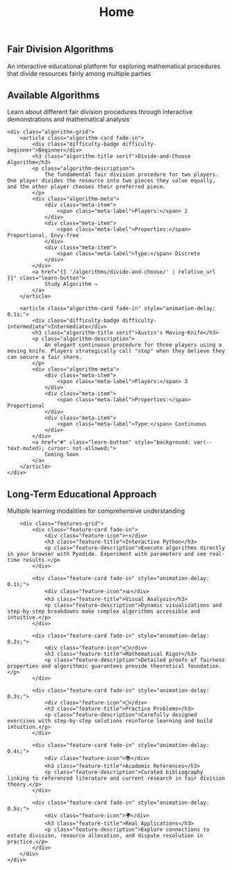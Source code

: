 ﻿---
layout: default
title: Home
---

<!-- Hero Section -->
<section class="hero">
    <div class="hero-content">
        <h1 class="serif">Fair Division Algorithms</h1>
        <p class="hero-subtitle">An interactive educational platform for exploring mathematical procedures that divide resources fairly among multiple parties</p>
    </div>
</section>

<!-- Main Content -->
<div class="main-content">
    <section class="section-header">
        <h2 class="section-title serif">Available Algorithms</h2>
        <p class="section-subtitle">Learn about different fair division procedures through interactive demonstrations and mathematical analysis</p>
    </section>

    <div class="algorithm-grid">
        <article class="algorithm-card fade-in">
            <div class="difficulty-badge difficulty-beginner">Beginner</div>
            <h3 class="algorithm-title serif">Divide-and-Choose Algorithm</h3>
            <p class="algorithm-description">
                The fundamental fair division procedure for two players. One player divides the resource into two pieces they value equally, and the other player chooses their preferred piece.
            </p>
            <div class="algorithm-meta">
                <div class="meta-item">
                    <span class="meta-label">Players:</span> 2
                </div>
                <div class="meta-item">
                    <span class="meta-label">Properties:</span> Proportional, Envy-free
                </div>
                <div class="meta-item">
                    <span class="meta-label">Type:</span> Discrete
                </div>
            </div>
            <a href="{{ '/algorithms/divide-and-choose/' | relative_url }}" class="learn-button">
                Study Algorithm →
            </a>
        </article>

        <article class="algorithm-card fade-in" style="animation-delay: 0.1s;">
            <div class="difficulty-badge difficulty-intermediate">Intermediate</div>
            <h3 class="algorithm-title serif">Austin's Moving-Knife</h3>
            <p class="algorithm-description">
                An elegant continuous procedure for three players using a moving knife. Players strategically call "stop" when they believe they can secure a fair share.
            </p>
            <div class="algorithm-meta">
                <div class="meta-item">
                    <span class="meta-label">Players:</span> 3
                </div>
                <div class="meta-item">
                    <span class="meta-label">Properties:</span> Proportional
                </div>
                <div class="meta-item">
                    <span class="meta-label">Type:</span> Continuous
                </div>
            </div>
            <a href="#" class="learn-button" style="background: var(--text-muted); cursor: not-allowed;">
                Coming Soon
            </a>
        </article>
    </div>

<!-- Features Section -->
<section class="features-section">
    <div class="features-container">
        <div class="section-header">
            <h2 class="section-title serif">Long-Term Educational Approach</h2>
            <p class="section-subtitle">Multiple learning modalities for comprehensive understanding</p>
        </div>

        <div class="features-grid">
            <div class="feature-card fade-in">
                <div class="feature-icon">⚡</div>
                <h3 class="feature-title">Interactive Python</h3>
                <p class="feature-description">Execute algorithms directly in your browser with Pyodide. Experiment with parameters and see real-time results.</p>
            </div>

            <div class="feature-card fade-in" style="animation-delay: 0.1s;">
                <div class="feature-icon">📊</div>
                <h3 class="feature-title">Visual Analysis</h3>
                <p class="feature-description">Dynamic visualizations and step-by-step breakdowns make complex algorithms accessible and intuitive.</p>
            </div>

            <div class="feature-card fade-in" style="animation-delay: 0.2s;">
                <div class="feature-icon">📐</div>
                <h3 class="feature-title">Mathematical Rigor</h3>
                <p class="feature-description">Detailed proofs of fairness properties and algorithmic guarantees provide theoretical foundation.</p>
            </div>

            <div class="feature-card fade-in" style="animation-delay: 0.3s;">
                <div class="feature-icon">🎯</div>
                <h3 class="feature-title">Practice Problems</h3>
                <p class="feature-description">Carefully designed exercises with step-by-step solutions reinforce learning and build intuition.</p>
            </div>

            <div class="feature-card fade-in" style="animation-delay: 0.4s;">
                <div class="feature-icon">📚</div>
                <h3 class="feature-title">Academic References</h3>
                <p class="feature-description">Curated bibliography linking to referenced literature and current research in fair division theory.</p>
            </div>

            <div class="feature-card fade-in" style="animation-delay: 0.5s;">
                <div class="feature-icon">🌍</div>
                <h3 class="feature-title">Real Applications</h3>
                <p class="feature-description">Explore connections to estate division, resource allocation, and dispute resolution in practice.</p>
            </div>
        </div>
    </div>
</section>